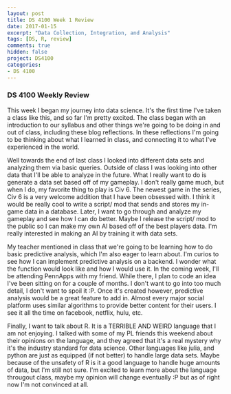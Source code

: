 ```yaml
---
layout: post
title: DS 4100 Week 1 Review
date: 2017-01-15
excerpt: "Data Collection, Integration, and Analysis"
tags: [DS, R, review]
comments: true
hidden: false
project: DS4100
categories:
- DS 4100
---
```


### DS 4100 Weekly Review

This week I began my journey into data science. It's the first time I've taken a class like this, and so far I'm pretty excited. The class began with an introduction to our syllabus and other things we're going to be doing in and out of class, including these blog reflections. In these reflections I'm going to be thinking about what I learned in class, and connecting it to what I've experienced in the world. 

Well towards the end of last class I looked into different data sets and analyzing them via basic queries. Outside of class I was looking into other data that I'll be able to analyze in the future. What I really want to do is generate a data set based off of my gameplay. I don't really game much, but when I do, my favorite thing to play is Civ 6. The newest game in the series, Civ 6 is a very welcome addition that I have been obsessed with. I think it would be really cool to write a script/ mod that sends and stores my in-game data in a database. Later, I want to go through and analyze my gameplay and see how I can do better. Maybe I release the script/ mod to the public so I can make my own AI based off of the best players data. I'm really interested in making an AI by training it with data sets.

My teacher mentioned in class that we're going to be learning how to do basic predictive analysis, which I'm also eager to learn about. I'm curios to see how I can implement predictive analysis on a backend. I wonder what the function would look like and how I would use it. In the coming week, I'll be attending PennApps with my friend. While there, I plan to code an idea I've been sitting on for a couple of months. I don't want to go into too much detail, I don't want to spoil it :P. Once it's created however, predictive analysis would be a great feature to add in. Almost every major social platform uses similar algorithms to provide better content for their users. I see it all the time on facebook, netflix, hulu, etc.

Finally, I want to talk about R. It is a TERRIBLE AND WEIRD language that I am not enjoying. I talked with some of my PL friends this weekend about their opinions on the language, and they agreed that it's a real mystery why it's the industry standard for data science. Other languages like julia, and python are just as equipped (if not better) to handle large data sets. Maybe because of the unsafety of R is it a good language to handle huge amounts of data, but I'm still not sure. I'm excited to learn more about the language througout class, maybe my opinion will change eventually :P but as of right now I'm not convinced at all.

